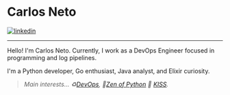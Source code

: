 # Carlos Neto

<a href="https://www.linkedin.com/in/c-neto/" target="_blank"> <img alt="linkedin" src="https://img.shields.io/badge/LinkedIn-0077B5?style=for-the-badge&logo=linkedin&logoColor=white"> </a> 

---

Hello! I'm Carlos Neto. Currently, I work as a DevOps Engineer focused in programming and log pipelines.

I'm a Python developer, Go enthusiast, Java analyst, and Elixir curiosity.

> _Main interests... :recycle:[DevOps](https://pt.wikipedia.org/wiki/DevOps), :lotus_position:[Zen of Python](https://www.python.org/dev/peps/pep-0020/) 💋 [KISS](https://en.wikipedia.org/wiki/KISS_principle)._
